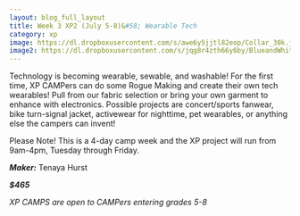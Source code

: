 ```yaml
---
layout: blog_full_layout
title: Week 3 XP2 (July 5-8)&#58; Wearable Tech
category: xp
image: https://dl.dropboxusercontent.com/s/awe6y5jjtl82eop/Collar_30k.jpg?dl=0
image2: https://dl.dropboxusercontent.com/s/jqg8r4zth66y6by/BlueandWhiteSocks_15k.jpg?dl=0
---
```


Technology is becoming wearable, sewable, and washable!  For the first time, XP CAMPers can do some Rogue Making and create their own tech wearables!  Pull from our fabric selection or bring your own garment to enhance with electronics.  Possible projects are concert/sports fanwear, bike turn-signal jacket, activewear for nighttime, pet wearables, or anything else the campers can invent! 

Please Note! This is a 4-day camp week and the XP project will run from 9am-4pm, Tuesday through Friday.

**_Maker:_** Tenaya Hurst

**_$465_**

*XP CAMPS are open to CAMPers entering grades 5-8*
